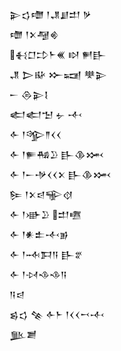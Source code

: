 <div class='block'>
<div class='line'>𒉌𒌓𒈩 𒁹𒂗𒋗𒄥 𒃻</div>
<div class='line'>𒈩 𒁹𒉽𒆷𒄯</div>
<div class='line'>𒈬𒆸𒄞𒈨𒌍 𒊭 𒂍𒃲</div>
<div class='line'>𒂗 𒆕𒄫 𒁍𒍢 𒋧𒉌</div>
<div class='line'>𒀸 𒁲𒉌𒋙</div>
<div class='line'>𒅗𒅗𒈠 𒉡 𒋾</div>
<div class='line'>𒅆 𒁹𒄊𒈫𒌋𒌋</div>
<div class='line'>𒅆 𒁹𒊓𒄀𒊒 𒃲𒆠𒈲</div>
<div class='line'>𒅆 𒁹𒀸𒋩𒌋𒌋𒉽 𒃲𒆠𒈲</div>
<div class='line'>𒌉 𒁹𒉽𒁀𒊍𒋼</div>
<div class='line'>𒅆 𒁹𒀝𒊒 𒄥𒍠</div>
<div class='line'>𒅆 𒁹𒀭𒉺𒋾𒂊</div>
<div class='line'>𒅆 𒁹𒁄𒁕𒀀 𒃲𒐐</div>
<div class='line'>𒅆 𒁹𒀴𒈾𒈾𒀀</div>
<div class='line'>𒀀𒁀</div>
<div class='line'>𒌗𒌓 𒆚 𒅆𒈨 𒁹𒌋𒌋𒍗𒋾</div>
<div class='line'>𒆥𒋢</div>
</div>
